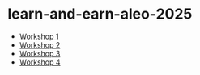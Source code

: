 # learn-and-earn-aleo-2025

* [Workshop 1](./learn_and_earn_auction/)
* [Workshop 2](./learn_and_earn_token_kaxxa123/)
* [Workshop 3](./learn_and_earn_wallet/)
* [Workshop 4](./learn_and_earn_zpass/)





